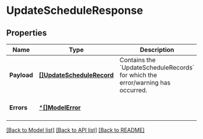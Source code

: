 # UpdateScheduleResponse

## Properties
Name | Type | Description | Notes
------------ | ------------- | ------------- | -------------
**Payload** | [**[]UpdateScheduleRecord**](UpdateScheduleRecord.md) | Contains the &#x60;UpdateScheduleRecords&#x60; for which the error/warning has occurred. | [optional] [default to null]
**Errors** | [***[]ModelError**](array.md) |  | [optional] [default to null]

[[Back to Model list]](../README.md#documentation-for-models) [[Back to API list]](../README.md#documentation-for-api-endpoints) [[Back to README]](../README.md)

